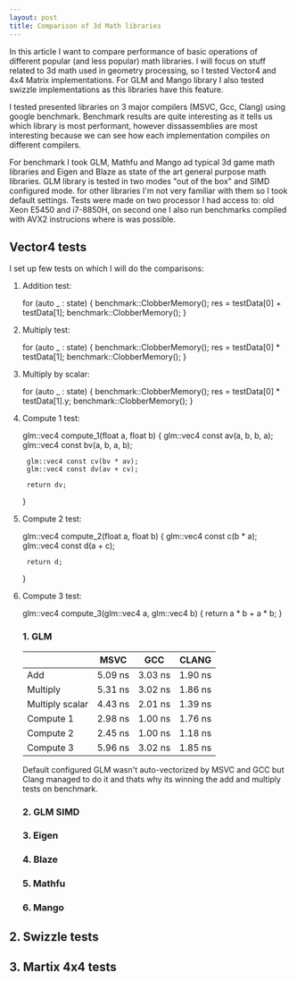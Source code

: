 ```yaml
---
layout: post
title: Comparison of 3d Math libraries
---
```


In this article I want to compare performance of basic operations of different popular (and less popular) math libraries. I will focus on stuff related to 3d math used in geometry processing, so I tested Vector4 and 4x4 Matrix implementations. For GLM and Mango library I also tested swizzle implementations as this libraries have this feature.

I tested presented libraries on 3 major compilers (MSVC, Gcc, Clang) using google benchmark. Benchmark results are quite interesting as it tells us which library is most performant, however dissassemblies are most interesting because we can see how each implementation compiles on different compilers.

For benchmark I took GLM, Mathfu and Mango ad typical 3d game math libraries and Eigen and Blaze as state of the art general purpose math libraries. GLM library is tested in two modes "out of the box" and SIMD configured mode. for other libraries I'm not very familiar with them so I took default settings. Tests were made on two processor I had access to: old Xeon E5450 and i7-8850H, on second one I also run benchmarks compiled with AVX2 instrucions where is was possible.

## Vector4 tests

I set up few tests on which I will do the comparisons:
    
1. Addition test:
    
    for (auto _ : state) {
        benchmark::ClobberMemory();
        res = testData[0] + testData[1];
        benchmark::ClobberMemory();
    }
    
2. Multiply test:
    
    for (auto _ : state) {
        benchmark::ClobberMemory();
        res = testData[0] * testData[1];
        benchmark::ClobberMemory();
    }
        
3. Multiply by scalar:
    
    for (auto _ : state) {
        benchmark::ClobberMemory();
        res = testData[0] * testData[1].y;
        benchmark::ClobberMemory();
    }
        
4. Compute 1 test:
    
    glm::vec4 compute_1(float a, float b)
    {
        glm::vec4 const av(a, b, b, a);
        glm::vec4 const bv(a, b, a, b);

        glm::vec4 const cv(bv * av);
        glm::vec4 const dv(av + cv);

        return dv;
    }
    
5. Compute 2 test:
    
    glm::vec4 compute_2(float a, float b)
    {
        glm::vec4 const c(b * a);
        glm::vec4 const d(a + c);

        return d;
    }
    
6. Compute 3 test:
    
    glm::vec4 compute_3(glm::vec4 a, glm::vec4 b)
    {
        return a * b + a * b;
    }

    ### 1. GLM
    
    |                  | MSVC    | GCC     | CLANG   |
    | ---------------- | ------- | ------- | ------- |
    | Add              | 5.09 ns | 3.03 ns | 1.90 ns |
    | Multiply         | 5.31 ns | 3.02 ns | 1.86 ns |
    | Multiply scalar  | 4.43 ns | 2.01 ns | 1.39 ns |
    | Compute 1        | 2.98 ns | 1.00 ns | 1.76 ns |
    | Compute 2        | 2.45 ns | 1.00 ns | 1.18 ns |
    | Compute 3        | 5.96 ns | 3.02 ns | 1.85 ns |
    
    Default configured GLM wasn't auto-vectorized by MSVC and GCC but Clang managed to do it and thats why its winning the add and multiply tests on benchmark.

    ### 2. GLM SIMD

    ### 3. Eigen

    ### 4. Blaze

    ### 5. Mathfu

    ### 6. Mango

## 2. Swizzle tests

## 3. Martix 4x4 tests

